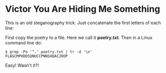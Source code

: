 # Victor You Are Hiding Me Something

This is an old steganography trick. Just concatenate the first letters of each line:

First copy the poetry to a file. Here we call it **poetry.txt**. Then in a Linux command line do:
```
$ grep -Po '^.' poetry.txt | tr -d '\n'
FLAGCMPHDDSQNUCCPNNSOQACJOOP
```

Easy! Wasn't it?!